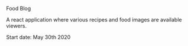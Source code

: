 Food Blog

A react application where various recipes and food images are available viewers.

Start date: May 30th 2020

